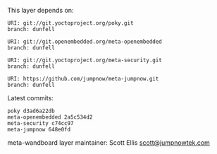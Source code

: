 This layer depends on:

    URI: git://git.yoctoproject.org/poky.git
    branch: dunfell

    URI: git://git.openembedded.org/meta-openembedded
    branch: dunfell

    URI: git://git.yoctoproject.org/meta-security.git
    branch: dunfell

    URI: https://github.com/jumpnow/meta-jumpnow.git
    branch: dunfell

Latest commits:

    poky d3ad6a22db
    meta-openembedded 2a5c534d2
    meta-security c74cc97
    meta-jumpnow 648e0fd

meta-wandboard layer maintainer: Scott Ellis <scott@jumpnowtek.com>
